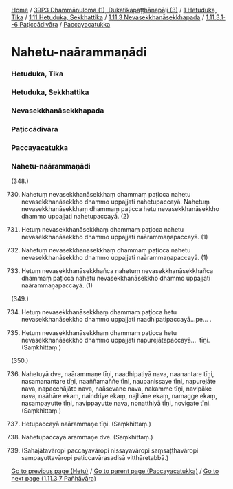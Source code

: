 
[Home](/) / [39P3 Dhammānuloma (1), Dukatikapaṭṭhānapāḷi (3)](../../../../../../39P3.md) / [1 Hetuduka, Tika](../../../../../1.md) / [1.11 Hetuduka, Sekkhattika](../../../../1.11.md) / [1.11.3 Nevasekkhanāsekkhapada](../../../1.11.3.md) / [1.11.3.1--6 Paṭiccādivāra](../../1.11.3.1--6.md) / [Paccayacatukka](../Paccayacatukka.md)

# Nahetu-naārammaṇādi

### Hetuduka, Tika

### Hetuduka, Sekkhattika

### Nevasekkhanāsekkhapada

### Paṭiccādivāra

### Paccayacatukka

### Nahetu-naārammaṇādi

(348.)

730. Nahetuṃ nevasekkhanāsekkhaṃ dhammaṃ paṭicca nahetu nevasekkhanāsekkho dhammo uppajjati nahetupaccayā. Nahetuṃ nevasekkhanāsekkhaṃ dhammaṃ paṭicca hetu nevasekkhanāsekkho dhammo uppajjati nahetupaccayā. (2)

731. Hetuṃ nevasekkhanāsekkhaṃ dhammaṃ paṭicca nahetu nevasekkhanāsekkho dhammo uppajjati naārammaṇapaccayā. (1)

732. Nahetuṃ nevasekkhanāsekkhaṃ dhammaṃ paṭicca nahetu nevasekkhanāsekkho dhammo uppajjati naārammaṇapaccayā. (1)

733. Hetuṃ nevasekkhanāsekkhañca nahetuṃ nevasekkhanāsekkhañca dhammaṃ paṭicca nahetu nevasekkhanāsekkho dhammo uppajjati naārammaṇapaccayā. (1)

(349.)

734. Hetuṃ nevasekkhanāsekkhaṃ dhammaṃ paṭicca hetu nevasekkhanāsekkho dhammo uppajjati naadhipatipaccayā…pe… .

735. Hetuṃ nevasekkhanāsekkhaṃ dhammaṃ paṭicca hetu nevasekkhanāsekkho dhammo uppajjati napurejātapaccayā…  tīṇi. (Saṃkhittaṃ.)

(350.)

736. Nahetuyā dve, naārammaṇe tīṇi, naadhipatiyā nava, naanantare tīṇi, nasamanantare tīṇi, naaññamaññe tīṇi, naupanissaye tīṇi, napurejāte nava, napacchājāte nava, naāsevane nava, nakamme tīṇi, navipāke nava, naāhāre ekaṃ, naindriye ekaṃ, najhāne ekaṃ, namagge ekaṃ, nasampayutte tīṇi, navippayutte nava, nonatthiyā tīṇi, novigate tīṇi. (Saṃkhittaṃ.)

737. Hetupaccayā naārammaṇe tīṇi. (Saṃkhittaṃ.)

738. Nahetupaccayā ārammaṇe dve. (Saṃkhittaṃ.)

739. (Sahajātavāropi paccayavāropi nissayavāropi saṃsaṭṭhavāropi sampayuttavāropi paṭiccavārasadisā vitthāretabbā.)

[Go to previous page (Hetu)](Hetu.md) / [Go to parent page (Paccayacatukka)](../Paccayacatukka.md) / [Go to next page (1.11.3.7 Pañhāvāra)](../../1.11.3.7.md)


